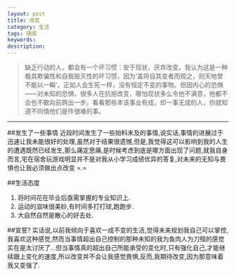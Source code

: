 ```yaml
---
layout: post
title: 改变
category: 生活
tags: 随感
keywords: 
description: 
---
```

>缺乏行动的人，都会有一个坏习惯：安于现状，厌弃改变。我认为这是一种极具欺骗性和自我毁灭性的坏习惯，因为‘盖将自其变者而观之，则天地曾不能以一瞬’，正如人会生死一样，没有恒定不变的事物。但因内心的恐惧——对未知的恐惧，很多人在抗拒改变，哪怕现状多么令他不满意，他都不会也不敢向前跨出一步。看看那些本该事业有成，却一事无成的人，你就知道不同情他们是件很难的事。 

***
##发生了一些事情
近段时间发生了一些始料未及的事情,说实话,事情的进展过于迅速让我未能很好的处理,虽然对于结果很遗憾,但是,我觉得这可以影响到我的人生的遭遇既然已经发生,那么痛定思痛,是时候考虑到底是哪方面出现了问题,就我自身而言,宅在宿舍玩游戏明显并不是对我从小学习成绩优异的答复,对未来的无知与畏惧也让我必须做出点改变 =.=

##生活态度
1. 将时间花在毕业后亟需掌握的专业知识上.
2. 运动的滋味很美妙,有时间多打打球,跑跑步.
3. 大自然自然是散心的好去处.


##宣誓?
实话说,以前我倾向于喜欢一成不变的生活,觉得未来规划我自己可以掌控,我喜欢这种感觉,然而当事情超出自己控制的那种未知的我为鱼肉人为刀殂的感觉实在是太讨厌了...但当事情真的超出自己所能承受的变化时,只有强化自己,才能继续跟上变化的速度,所以改变并不会让我感觉畏惧,反而,我期待改变,因为那意味着我又变强了.